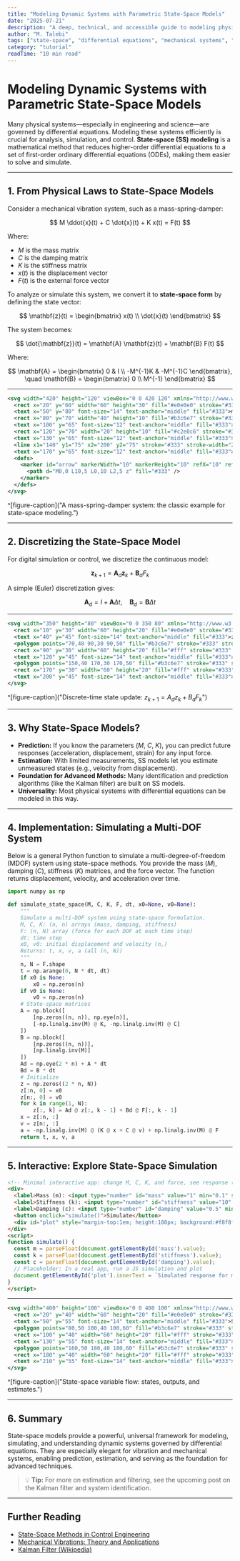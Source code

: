 ```yaml
---
title: "Modeling Dynamic Systems with Parametric State-Space Models"
date: "2025-07-21"
description: "A deep, technical, and accessible guide to modeling physical systems using state-space methods, with equations, SVGs, code, and an interactive app."
author: "M. Talebi"
tags: ["state-space", "differential equations", "mechanical systems", "simulation", "vibration", "system identification"]
category: "tutorial"
readTime: "10 min read"
---
```


# Modeling Dynamic Systems with Parametric State-Space Models

Many physical systems—especially in engineering and science—are governed by differential equations. Modeling these systems efficiently is crucial for analysis, simulation, and control. **State-space (SS) modeling** is a mathematical method that reduces higher-order differential equations to a set of first-order ordinary differential equations (ODEs), making them easier to solve and simulate.

---

## 1. From Physical Laws to State-Space Models

Consider a mechanical vibration system, such as a mass-spring-damper:

$$
M \ddot{x}(t) + C \dot{x}(t) + K x(t) = F(t)
$$

Where:
- $M$ is the mass matrix
- $C$ is the damping matrix
- $K$ is the stiffness matrix
- $x(t)$ is the displacement vector
- $F(t)$ is the external force vector

To analyze or simulate this system, we convert it to **state-space form** by defining the state vector:

$$
\mathbf{z}(t) = \begin{bmatrix} x(t) \\ \dot{x}(t) \end{bmatrix}
$$

The system becomes:

$$
\dot{\mathbf{z}}(t) = \mathbf{A} \mathbf{z}(t) + \mathbf{B} F(t)
$$

Where:

$$
\mathbf{A} = \begin{bmatrix} 0 & I \\ -M^{-1}K & -M^{-1}C \end{bmatrix}, \quad \mathbf{B} = \begin{bmatrix} 0 \\ M^{-1} \end{bmatrix}
$$

---

```svg
<svg width="420" height="120" viewBox="0 0 420 120" xmlns="http://www.w3.org/2000/svg">
  <rect x="20" y="60" width="60" height="30" fill="#e0e0e0" stroke="#333" stroke-width="2"/>
  <text x="50" y="80" font-size="14" text-anchor="middle" fill="#333">m</text>
  <rect x="80" y="70" width="40" height="10" fill="#b3c6e7" stroke="#333" stroke-width="1"/>
  <text x="100" y="65" font-size="12" text-anchor="middle" fill="#333">k</text>
  <rect x="120" y="70" width="20" height="10" fill="#c2e0c6" stroke="#333" stroke-width="1"/>
  <text x="130" y="65" font-size="12" text-anchor="middle" fill="#333">c</text>
  <line x1="140" y1="75" x2="200" y2="75" stroke="#333" stroke-width="2" marker-end="url(#arrow)"/>
  <text x="170" y="65" font-size="12" text-anchor="middle" fill="#333">F(t)</text>
  <defs>
    <marker id="arrow" markerWidth="10" markerHeight="10" refX="10" refY="5" orient="auto" markerUnits="strokeWidth">
      <path d="M0,0 L10,5 L0,10 L2,5 z" fill="#333" />
    </marker>
  </defs>
</svg>
```
^[figure-caption]("A mass-spring-damper system: the classic example for state-space modeling.")

---

## 2. Discretizing the State-Space Model

For digital simulation or control, we discretize the continuous model:

$$
\mathbf{z}_{k+1} = \mathbf{A}_d \mathbf{z}_k + \mathbf{B}_d F_k
$$

A simple (Euler) discretization gives:

$$
\mathbf{A}_d = I + \mathbf{A} \Delta t, \quad \mathbf{B}_d = \mathbf{B} \Delta t
$$

---

```svg
<svg width="350" height="80" viewBox="0 0 350 80" xmlns="http://www.w3.org/2000/svg">
  <rect x="10" y="30" width="60" height="20" fill="#e0e0e0" stroke="#333" stroke-width="2"/>
  <text x="40" y="45" font-size="14" text-anchor="middle" fill="#333">z[k]</text>
  <polygon points="70,40 90,30 90,50" fill="#b3c6e7" stroke="#333" stroke-width="1"/>
  <rect x="90" y="30" width="60" height="20" fill="#fff" stroke="#333" stroke-width="2"/>
  <text x="120" y="45" font-size="14" text-anchor="middle" fill="#333">A_d</text>
  <polygon points="150,40 170,30 170,50" fill="#b3c6e7" stroke="#333" stroke-width="1"/>
  <rect x="170" y="30" width="60" height="20" fill="#fff" stroke="#333" stroke-width="2"/>
  <text x="200" y="45" font-size="14" text-anchor="middle" fill="#333">z[k+1]</text>
</svg>
```
^[figure-caption]("Discrete-time state update: $z_{k+1} = A_d z_k + B_d F_k$")

---

## 3. Why State-Space Models?

- **Prediction:** If you know the parameters ($M$, $C$, $K$), you can predict future responses (acceleration, displacement, strain) for any input force.
- **Estimation:** With limited measurements, SS models let you estimate unmeasured states (e.g., velocity from displacement).
- **Foundation for Advanced Methods:** Many identification and prediction algorithms (like the Kalman filter) are built on SS models.
- **Universality:** Most physical systems with differential equations can be modeled in this way.

---

## 4. Implementation: Simulating a Multi-DOF System

Below is a general Python function to simulate a multi-degree-of-freedom (MDOF) system using state-space methods. You provide the mass ($M$), damping ($C$), stiffness ($K$) matrices, and the force vector. The function returns displacement, velocity, and acceleration over time.

```python
import numpy as np

def simulate_state_space(M, C, K, F, dt, x0=None, v0=None):
    """
    Simulate a multi-DOF system using state-space formulation.
    M, C, K: (n, n) arrays (mass, damping, stiffness)
    F: (n, N) array (force for each DOF at each time step)
    dt: time step
    x0, v0: initial displacement and velocity (n,)
    Returns: t, x, v, a (all (n, N))
    """
    n, N = F.shape
    t = np.arange(0, N * dt, dt)
    if x0 is None:
        x0 = np.zeros(n)
    if v0 is None:
        v0 = np.zeros(n)
    # State-space matrices
    A = np.block([
        [np.zeros((n, n)), np.eye(n)],
        [-np.linalg.inv(M) @ K, -np.linalg.inv(M) @ C]
    ])
    B = np.block([
        [np.zeros((n, n))],
        [np.linalg.inv(M)]
    ])
    Ad = np.eye(2 * n) + A * dt
    Bd = B * dt
    # Initialize
    z = np.zeros((2 * n, N))
    z[:n, 0] = x0
    z[n:, 0] = v0
    for k in range(1, N):
        z[:, k] = Ad @ z[:, k - 1] + Bd @ F[:, k - 1]
    x = z[:n, :]
    v = z[n:, :]
    a = -np.linalg.inv(M) @ (K @ x + C @ v) + np.linalg.inv(M) @ F
    return t, x, v, a
```

---

## 5. Interactive: Explore State-Space Simulation

```html
<!-- Minimal interactive app: change M, C, K, and force, see response (placeholder for real JS plot) -->
<div>
  <label>Mass (m): <input type="number" id="mass" value="1" min="0.1" step="0.1"></label>
  <label>Stiffness (k): <input type="number" id="stiffness" value="10" min="0.1" step="0.1"></label>
  <label>Damping (c): <input type="number" id="damping" value="0.5" min="0" step="0.1"></label>
  <button onclick="simulate()">Simulate</button>
  <div id="plot" style="margin-top:1em; height:180px; background:#f8f8f8; border:1px solid #ccc; text-align:center; line-height:180px;">[Plot will appear here]</div>
</div>
<script>
function simulate() {
  const m = parseFloat(document.getElementById('mass').value);
  const k = parseFloat(document.getElementById('stiffness').value);
  const c = parseFloat(document.getElementById('damping').value);
  // Placeholder: In a real app, run a JS simulation and plot
  document.getElementById('plot').innerText = `Simulated response for m=${m}, k=${k}, c=${c}`;
}
</script>
```

---

```svg
<svg width="400" height="100" viewBox="0 0 400 100" xmlns="http://www.w3.org/2000/svg">
  <rect x="20" y="40" width="60" height="20" fill="#e0e0e0" stroke="#333" stroke-width="2"/>
  <text x="50" y="55" font-size="14" text-anchor="middle" fill="#333">States</text>
  <polygon points="80,50 100,40 100,60" fill="#b3c6e7" stroke="#333" stroke-width="1"/>
  <rect x="100" y="40" width="60" height="20" fill="#fff" stroke="#333" stroke-width="2"/>
  <text x="130" y="55" font-size="14" text-anchor="middle" fill="#333">Output</text>
  <polygon points="160,50 180,40 180,60" fill="#b3c6e7" stroke="#333" stroke-width="1"/>
  <rect x="180" y="40" width="60" height="20" fill="#fff" stroke="#333" stroke-width="2"/>
  <text x="210" y="55" font-size="14" text-anchor="middle" fill="#333">Estimate</text>
</svg>
```
^[figure-caption]("State-space variable flow: states, outputs, and estimates.")

---

## 6. Summary

State-space models provide a powerful, universal framework for modeling, simulating, and understanding dynamic systems governed by differential equations. They are especially elegant for vibration and mechanical systems, enabling prediction, estimation, and serving as the foundation for advanced techniques.

> 💡 **Tip:** For more on estimation and filtering, see the upcoming post on the Kalman filter and system identification.

---

## Further Reading
- [State-Space Methods in Control Engineering](https://en.wikipedia.org/wiki/State-space_representation)
- [Mechanical Vibrations: Theory and Applications](https://www.springer.com/gp/book/9783319784445)
- [Kalman Filter (Wikipedia)](https://en.wikipedia.org/wiki/Kalman_filter)
